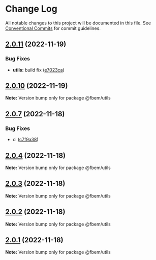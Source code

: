 # Change Log

All notable changes to this project will be documented in this file.
See [Conventional Commits](https://conventionalcommits.org) for commit guidelines.

## [2.0.11](https://github.com/yungvldai/fbem/compare/@fbem/utils@2.0.10...@fbem/utils@2.0.11) (2022-11-19)

### Bug Fixes

- **utils:** build fix ([e7023ca](https://github.com/yungvldai/fbem/commit/e7023ca6acc50eeee71e8aa907c1a836fb3ca4df))

## [2.0.10](https://github.com/yungvldai/fbem/compare/@fbem/utils@2.0.7...@fbem/utils@2.0.10) (2022-11-19)

**Note:** Version bump only for package @fbem/utils

## [2.0.7](https://github.com/yungvldai/fbem/compare/@fbem/utils@2.0.4...@fbem/utils@2.0.7) (2022-11-18)

### Bug Fixes

- ci ([c7f9a38](https://github.com/yungvldai/fbem/commit/c7f9a380a75ca0a93616842b5f9b2297143c8f1c))

## [2.0.4](https://github.com/yungvldai/fbem/compare/@fbem/utils@2.0.0...@fbem/utils@2.0.4) (2022-11-18)

**Note:** Version bump only for package @fbem/utils

## [2.0.3](https://github.com/yungvldai/fbem/compare/@fbem/utils@2.0.0...@fbem/utils@2.0.3) (2022-11-18)

**Note:** Version bump only for package @fbem/utils

## [2.0.2](https://github.com/yungvldai/fbem/compare/@fbem/utils@2.0.0...@fbem/utils@2.0.2) (2022-11-18)

**Note:** Version bump only for package @fbem/utils

## [2.0.1](https://github.com/yungvldai/fbem/compare/@fbem/utils@2.0.0...@fbem/utils@2.0.1) (2022-11-18)

**Note:** Version bump only for package @fbem/utils

